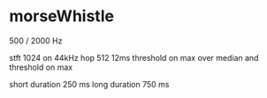 # morseWhistle

500 / 2000 Hz

stft 1024 on 44kHz hop 512 12ms
threshold on max over median and threshold on max

short duration 250 ms
long duration 750 ms
